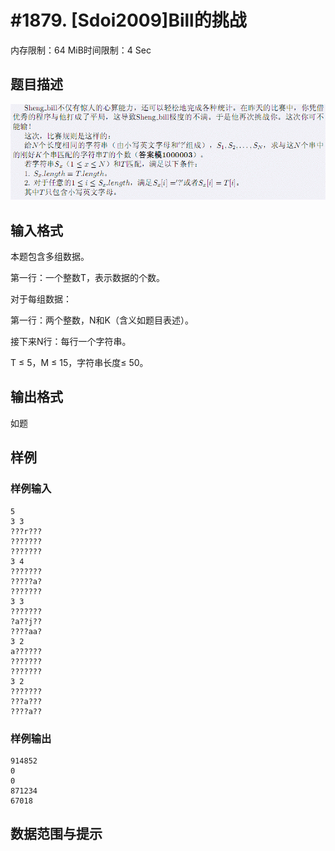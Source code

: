 # #1879. [Sdoi2009]Bill的挑战

内存限制：64 MiB时间限制：4 Sec

## 题目描述

![](images/1879.jpg)

## 输入格式

本题包含多组数据。 

第一行：一个整数T，表示数据的个数。 

对于每组数据： 

第一行：两个整数，N和K（含义如题目表述）。 

接下来N行：每行一个字符串。

T &le; 5，M &le; 15，字符串长度&le; 50。

## 输出格式

如题

## 样例

### 样例输入

    
    5
    3 3
    ???r???
    ???????
    ???????
    3 4
    ???????
    ?????a?
    ???????
    3 3
    ???????
    ?a??j??
    ????aa?
    3 2
    a??????
    ???????
    ???????
    3 2
    ???????
    ???a???
    ????a??
    

### 样例输出

    
    914852
    0
    0
    871234
    67018
    
    

## 数据范围与提示

